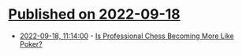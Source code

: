 # [Published on 2022-09-18](index.md)

* [2022-09-18, 11:14:00](https://games.slashdot.org/story/22/09/18/0523259/is-professional-chess-becoming-more-like-poker?utm_source=rss1.0mainlinkanon&utm_medium=feed) - [Is Professional Chess Becoming More Like Poker?](https://games.slashdot.org/story/22/09/18/0523259/is-professional-chess-becoming-more-like-poker?utm_source=rss1.0mainlinkanon&utm_medium=feed)
